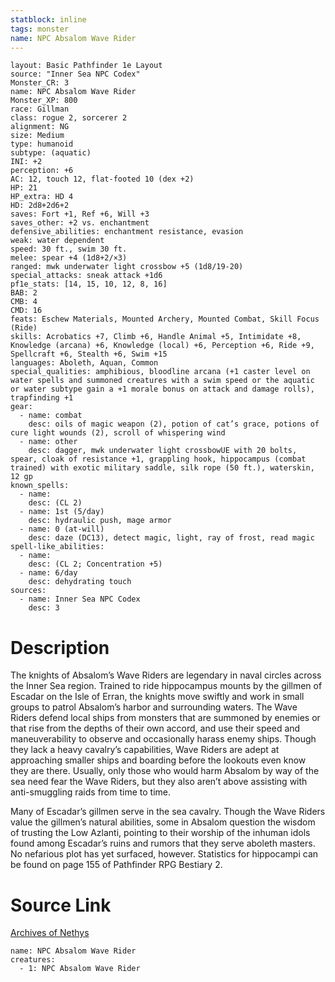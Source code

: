 ```yaml
---
statblock: inline
tags: monster
name: NPC Absalom Wave Rider
---
```

```statblock
layout: Basic Pathfinder 1e Layout
source: "Inner Sea NPC Codex"
Monster_CR: 3
name: NPC Absalom Wave Rider
Monster_XP: 800
race: Gillman
class: rogue 2, sorcerer 2
alignment: NG
size: Medium
type: humanoid
subtype: (aquatic)
INI: +2
perception: +6
AC: 12, touch 12, flat-footed 10 (dex +2)
HP: 21
HP_extra: HD 4
HD: 2d8+2d6+2
saves: Fort +1, Ref +6, Will +3
saves_other: +2 vs. enchantment
defensive_abilities: enchantment resistance, evasion
weak: water dependent
speed: 30 ft., swim 30 ft.
melee: spear +4 (1d8+2/×3)
ranged: mwk underwater light crossbow +5 (1d8/19-20)
special_attacks: sneak attack +1d6
pf1e_stats: [14, 15, 10, 12, 8, 16]
BAB: 2
CMB: 4
CMD: 16
feats: Eschew Materials, Mounted Archery, Mounted Combat, Skill Focus (Ride)
skills: Acrobatics +7, Climb +6, Handle Animal +5, Intimidate +8, Knowledge (arcana) +6, Knowledge (local) +6, Perception +6, Ride +9, Spellcraft +6, Stealth +6, Swim +15
languages: Aboleth, Aquan, Common
special_qualities: amphibious, bloodline arcana (+1 caster level on water spells and summoned creatures with a swim speed or the aquatic or water subtype gain a +1 morale bonus on attack and damage rolls), trapfinding +1
gear:
  - name: combat
    desc: oils of magic weapon (2), potion of cat’s grace, potions of cure light wounds (2), scroll of whispering wind
  - name: other
    desc: dagger, mwk underwater light crossbowUE with 20 bolts, spear, cloak of resistance +1, grappling hook, hippocampus (combat trained) with exotic military saddle, silk rope (50 ft.), waterskin, 12 gp
known_spells:
  - name:
    desc: (CL 2)
  - name: 1st (5/day)
    desc: hydraulic push, mage armor
  - name: 0 (at-will)
    desc: daze (DC13), detect magic, light, ray of frost, read magic
spell-like_abilities:
  - name:
    desc: (CL 2; Concentration +5)
  - name: 6/day
    desc: dehydrating touch
sources:
  - name: Inner Sea NPC Codex
    desc: 3
```
# Description
The knights of Absalom’s Wave Riders are legendary in naval circles across the Inner Sea region. Trained to ride hippocampus mounts by the gillmen of Escadar on the Isle of Erran, the knights move swiftly and work in small groups to patrol Absalom’s harbor and surrounding waters. The Wave Riders defend local ships from monsters that are summoned by enemies or that rise from the depths of their own accord, and use their speed and maneuverability to observe and occasionally harass enemy ships. Though they lack a heavy cavalry’s capabilities, Wave Riders are adept at approaching smaller ships and boarding before the lookouts even know they are there. Usually, only those who would harm Absalom by way of the sea need fear the Wave Riders, but they also aren’t above assisting with anti-smuggling raids from time to time.

Many of Escadar’s gillmen serve in the sea cavalry. Though the Wave Riders value the gillmen’s natural abilities, some in Absalom question the wisdom of trusting the Low Azlanti, pointing to their worship of the inhuman idols found among Escadar’s ruins and rumors that they serve aboleth masters. No nefarious plot has yet surfaced, however. Statistics for hippocampi can be found on page 155 of Pathfinder RPG Bestiary 2.
# Source Link
[Archives of Nethys](https://aonprd.com/NPCDisplay.aspx?ItemName=Absalom%20Wave%20Rider)
```encounter-table
name: NPC Absalom Wave Rider
creatures:
  - 1: NPC Absalom Wave Rider
```

